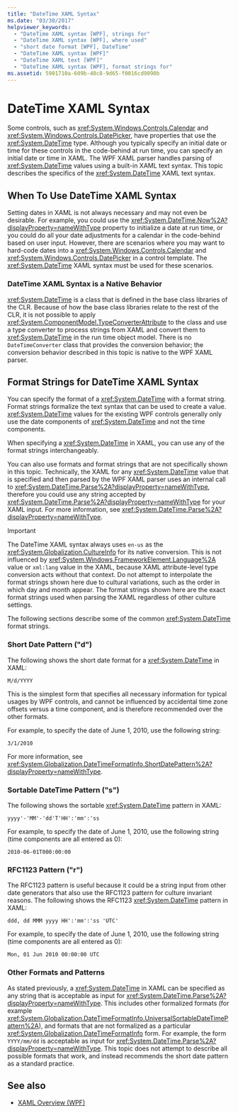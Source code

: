 ```yaml
---
title: "DateTime XAML Syntax"
ms.date: "03/30/2017"
helpviewer_keywords: 
  - "DateTime XAML syntax [WPF], strings for"
  - "DateTime XAML syntax [WPF], where used"
  - "short date format [WPF], DateTime"
  - "DateTime XAML syntax [WPF]"
  - "DateTime XAML text [WPF]"
  - "DateTime XAML syntax [WPF], format strings for"
ms.assetid: 5901710a-609b-40c8-9d65-f0016cd9090b
---
```

# DateTime XAML Syntax
Some controls, such as <xref:System.Windows.Controls.Calendar> and <xref:System.Windows.Controls.DatePicker>, have properties that use the <xref:System.DateTime> type. Although you typically specify an initial date or time for these controls in the code-behind at run time, you can specify an initial date or time in XAML. The WPF XAML parser handles parsing of <xref:System.DateTime> values using a built-in XAML text syntax. This topic describes the specifics of the <xref:System.DateTime> XAML text syntax.  

<a name="where_datetime_xaml_syntax_is_used"></a>   
## When To Use DateTime XAML Syntax  
 Setting dates in XAML is not always necessary and may not even be desirable. For example, you could use the <xref:System.DateTime.Now%2A?displayProperty=nameWithType> property to initialize a date at run time, or you could do all your date adjustments for a calendar in the code-behind based on user input. However, there are scenarios where you may want to hard-code dates into a <xref:System.Windows.Controls.Calendar> and <xref:System.Windows.Controls.DatePicker> in a control template. The <xref:System.DateTime> XAML syntax must be used for these scenarios.  
  
### DateTime XAML Syntax is a Native Behavior  
 <xref:System.DateTime> is a class that is defined in the base class libraries of the CLR. Because of how the base class libraries relate to the rest of the CLR, it is not possible to apply <xref:System.ComponentModel.TypeConverterAttribute> to the class and use a type converter to process strings from XAML and convert them to <xref:System.DateTime> in the run time object model. There is no `DateTimeConverter` class that provides the conversion behavior; the conversion behavior described in this topic is native to the WPF XAML parser.  
  
<a name="format_strings_for_datetime_xaml_syntax"></a>   
## Format Strings for DateTime XAML Syntax  
 You can specify the format of a <xref:System.DateTime> with a format string. Format strings formalize the text syntax that can be used to create a value. <xref:System.DateTime> values for the existing WPF controls generally only use the date components of <xref:System.DateTime> and not the time components.  
  
 When specifying a <xref:System.DateTime> in XAML, you can use any of the format strings interchangeably.  
  
 You can also use formats and format strings that are not specifically shown in this topic. Technically, the XAML for any <xref:System.DateTime> value that is specified and then parsed by the WPF XAML parser uses an internal  call to <xref:System.DateTime.Parse%2A?displayProperty=nameWithType>, therefore you could use any string accepted by <xref:System.DateTime.Parse%2A?displayProperty=nameWithType> for your XAML input. For more information, see <xref:System.DateTime.Parse%2A?displayProperty=nameWithType>.  
  
> [!IMPORTANT]
> The DateTime XAML syntax always uses `en-us` as the <xref:System.Globalization.CultureInfo> for its native conversion. This is not influenced by <xref:System.Windows.FrameworkElement.Language%2A> value or `xml:lang` value in the XAML, because XAML attribute-level type conversion acts without that context. Do not attempt to interpolate the format strings shown here due to cultural variations, such as the order in which day and month appear. The format strings shown here are the exact format strings used when parsing the XAML regardless of other culture settings.  
  
 The following sections describe some of the common <xref:System.DateTime> format strings.  
  
### Short Date Pattern ("d")  
 The following shows the short date format for a <xref:System.DateTime> in XAML:  
  
 `M/d/YYYY`  
  
 This is the simplest form that specifies all necessary information for typical usages by WPF controls, and cannot be influenced by accidental time zone offsets versus a time component, and is therefore recommended over the other formats.  
  
 For example, to specify the date of June 1, 2010, use the following string:  
  
 `3/1/2010`  
  
 For more information, see <xref:System.Globalization.DateTimeFormatInfo.ShortDatePattern%2A?displayProperty=nameWithType>.  
  
### Sortable DateTime Pattern ("s")  
 The following shows the sortable <xref:System.DateTime> pattern in XAML:  
  
 `yyyy'-'MM'-'dd'T'HH':'mm':'ss`  
  
 For example, to specify the date of June 1, 2010, use the following string (time components are all entered as 0):  
  
 `2010-06-01T000:00:00`  
  
### RFC1123 Pattern ("r")  
 The RFC1123 pattern is useful because it could be a string input from other date generators that also use the RFC1123 pattern for culture invariant reasons. The following shows the RFC1123 <xref:System.DateTime> pattern in XAML:  
  
 `ddd, dd MMM yyyy HH':'mm':'ss 'UTC'`  
  
 For example, to specify the date of June 1, 2010, use the following string (time components are all entered as 0):  
  
 `Mon, 01 Jun 2010 00:00:00 UTC`  
  
### Other Formats and Patterns  
 As stated previously, a <xref:System.DateTime> in XAML can be specified as any string that is acceptable as input for <xref:System.DateTime.Parse%2A?displayProperty=nameWithType>. This includes other formalized formats (for example <xref:System.Globalization.DateTimeFormatInfo.UniversalSortableDateTimePattern%2A>), and formats that are not formalized as a particular <xref:System.Globalization.DateTimeFormatInfo> form. For example, the form `YYYY/mm/dd` is acceptable as input for <xref:System.DateTime.Parse%2A?displayProperty=nameWithType>. This topic does not attempt to describe all possible formats that work, and instead recommends the short date pattern as a standard practice.  
  
## See also

- [XAML Overview (WPF)](xaml-overview-wpf.md)
